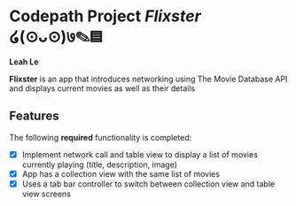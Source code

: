 # Codepath Project *Flixster* ໒(⊙ᴗ⊙)७✎▤

**Leah Le**

**Flixster** is an app that introduces networking using The Movie Database API and displays current movies as well as their details

## Features

The following **required** functionality is completed:

- [x] Implement network call and table view to display a list of movies currently playing (title, description, image)
- [x] App has a collection view with the same list of movies
- [x] Uses a tab bar controller to switch between collection view and table view screens
